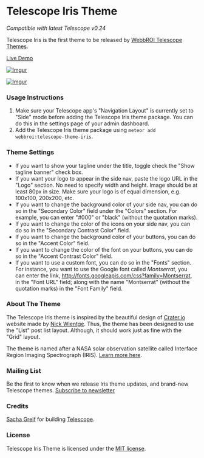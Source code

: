 Telescope Iris Theme
========

*Compatible with latest Telescope v0.24*

Telescope Iris is the first theme to be released by [WebbROI Telescope Themes](http://telescope-themes.meteor.com).

[Live Demo](http://telescope-iris.meteor.com)

[![Imgur](http://i.imgur.com/QP3OaRm.png)](http://telescope-iris.meteor.com/)

[![Imgur](http://i.imgur.com/FmutlsO.jpg)](http://telescope-iris.meteor.com/)

### Usage Instructions

1. Make sure your Telescope app's "Navigation Layout" is currently set to "Side" mode before adding the Telescope Iris theme package. You can do this in the settings page of your admin dashboard.
2. Add the Telescope Iris theme package using `meteor add webbroi:telescope-theme-iris`.

### Theme Settings

- If you want to show your tagline under the title, toggle check the "Show tagline banner" check box.
- If you want your logo to appear in the side nav, paste the logo URL in the "Logo" section. No need to specify width and height. Image should be at least 80px in size. Make sure your logo is of equal dimension, e.g. 100x100, 200x200, etc.
- If you want to change the background color of your side nav, you can do so in the "Secondary Color" field under the "Colors" section. For example, you can enter "#000" or "black" (without the quotation marks).
- If you want to change the color of the icons on your side nav, you can do so in the "Secondary Contrast Color" field.
- If you want to change the background color of your buttons, you can do so in the "Accent Color" field.
- If you want to change the color of the font on your buttons, you can do so in the "Accent Contrast Color" field.
- If you want to use a custom font, you can do so in the "Fonts" section. For instance, you want to use the Google font called *Montserrat*, you can enter the link, http://fonts.googleapis.com/css?family=Montserrat, in the "Font URL" field; along with the name "Montserrat" (without the quotation marks) in the "Font Family" field.

### About The Theme

The Telescope Iris theme is inspired by the beautiful design of [Crater.io](https://crater.io/) website made by [Nick Wientge](http://exygen.io/). Thus, the theme has been designed to use the "List" post list layout. Although, it should work just as fine with the "Grid" layout.

The theme is named after a NASA solar observation satellite called Interface Region Imaging Spectrograph (IRIS). [Learn more here](https://en.wikipedia.org/wiki/Interface_Region_Imaging_Spectrograph).

### Mailing List

Be the first to know when we release Iris theme updates, and brand-new Telescope themes. [Subscribe to newsletter](http://telescope-themes.meteor.com/)

### Credits

[Sacha Greif](https://github.com/SachaG) for building [Telescope](https://github.com/TelescopeJS/Telescope).

### License

Telescope Iris Theme is licensed under the [MIT license](http://opensource.org/licenses/MIT).

